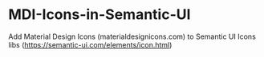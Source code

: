 # MDI-Icons-in-Semantic-UI
Add Material Design Icons (materialdesignicons.com) to Semantic UI Icons libs (https://semantic-ui.com/elements/icon.html)
